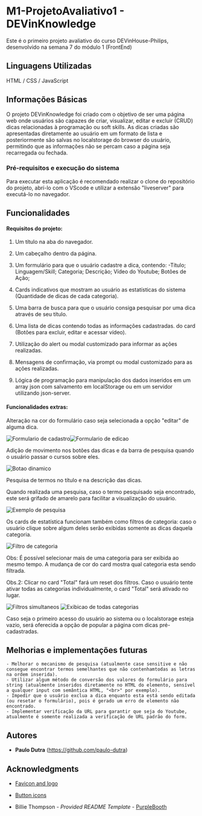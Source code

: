 # M1-ProjetoAvaliativo1 - DEVinKnowledge

Este é o primeiro projeto avaliativo do curso DEVinHouse-Philips, desenvolvido na semana 7 do módulo 1 (FrontEnd) 

## Linguagens Utilizadas

HTML / CSS / JavaScript

## Informações Básicas

O projeto DEVinKnowledge foi criado com o objetivo de ser uma página web onde usuários são capazes de criar, visualizar, editar e excluir (CRUD) dicas relacionadas à programação ou soft skills.
As dicas criadas são apresentadas diretamente ao usuário em um formato de lista e posteriormente são salvas no localstorage do browser do usuário, permitindo que as informações não se percam caso a página seja recarregada ou fechada.

### Pré-requisitos e execução do sistema

Para executar esta aplicação é recomendado realizar o clone do repositório do projeto, abrí-lo com o VScode e utilizar a extensão "liveserver" para executá-lo no navegador.

## Funcionalidades

#### Requisitos do projeto:

1.	Um título na aba do navegador.

2.	Um cabeçalho dentro da página.

3.	Um formulário para que o usuário cadastre a dica, contendo:
        -Título; Linguagem/Skill; Categoria; Descrição; Vídeo do Youtube; Botões de Ação;

4.	Cards indicativos que mostram ao usuário as estatísticas do sistema (Quantidade de dicas de cada categoria).

5.	Uma barra de busca para que o usuário consiga pesquisar por uma dica através de seu título.

6.	Uma lista de dicas contendo todas as informações cadastradas.
do card (Botões para excluir, editar e acessar vídeo).

7.	Utilização do alert ou modal customizado para informar as ações realizadas.

8.	Mensagens de confirmação, via prompt ou modal customizado para as ações realizadas. 

9.	Lógica de programação para manipulação dos dados inseridos em um array json com salvamento em localStorage ou em um servidor utilizando json-server.

#### Funcionalidades extras:

Alteração na cor do formulário caso seja selecionada a opção "editar" de alguma dica.

![Formulario de cadastro](/M1-ProjetoAvaliativo1/imagesREADME/formcadastro.png)![Formulario de edicao](/M1-ProjetoAvaliativo1/imagesREADME/formedicao.png)

Adição de movimento nos botões das dicas e da barra de pesquisa quando o usuário passar o cursos sobre eles.

![Botao dinamico](/M1-ProjetoAvaliativo1/imagesREADME/movimbotao.png)

Pesquisa de termos no título e na descrição das dicas.

Quando realizada uma pesquisa, caso o termo pesquisado seja encontrado, este será grifado de amarelo para facilitar a visualização do usuário.

![Exemplo de pesquisa](/M1-ProjetoAvaliativo1/imagesREADME/pesquisa.png)

Os cards de estatística funcionam também como filtros de categoria: caso o usuário clique sobre algum deles serão exibidas somente as dicas daquela categoria. 

![Filtro de categoria](/M1-ProjetoAvaliativo1/imagesREADME/filtrocard.png)

Obs: É possível selecionar mais de uma categoria para ser exibida ao mesmo tempo. A mudança de cor do card mostra qual categoria esta sendo filtrada.

Obs.2: Clicar no card "Total" fará um reset dos filtros. Caso o usuário tente ativar todas as categorias individualmente, o card "Total" será ativado no lugar.

![Filtros simultaneos](/M1-ProjetoAvaliativo1/imagesREADME/filtrosimultaneo.png) ![Exibicao de todas categorias](/M1-ProjetoAvaliativo1/imagesREADME/total.png)

Caso seja o primeiro acesso do usuário ao sistema ou o localstorage esteja vazio, será oferecida a opção de popular a página com dicas pré-cadastradas.

## Melhorias e implementações futuras

    - Melhorar o mecanismo de pesquisa (atualmente case sensitive e não consegue encontrar termos semelhantes que não contenhamtodas as letras na ordem inserida).
    - Utilizar algum método de conversão dos valores do formulário para string (atualmente inseridos diretamente no HTML do elemento, sensível a qualquer input com semântica HTML, "<br>" por exemplo).
    - Impedir que o usuário exclua a dica enquanto esta está sendo editada (ou resetar o formulário), pois é gerado um erro de elemento não encontrado.
    - Implementar verificação da URL para garantir que seja do Youtube, atualmente é somente realizada a verificação de URL padrão do form.

## Autores

  - **Paulo Dutra** 
    (https://github.com/paulo-dutra)

## Acknowledgments

-  [Favicon and logo](https://icons8.com.br/icons/set/favicon)

-  [Button icons](https://www.flaticon.com/)

- Billie Thompson - *Provided README Template* -
    [PurpleBooth](https://github.com/PurpleBooth)
